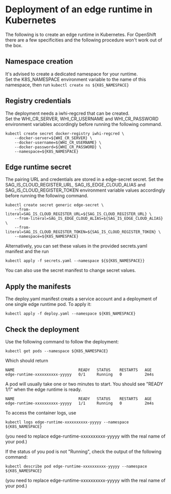 # Deployment of an edge runtime in Kubernetes

The following is to create an edge runtime in Kubernetes.
For OpenShift there are a few specificities and the following procedure won't work out of the box.

## Namespace creation

It's advised to create a dedicated namespace for your runtime.  
Set the K8S_NAMESPACE environment variable to the name of this namespace, then run `kubectl create ns ${K8S_NAMESPACE}`

## Registry credentials

The deployment needs a iwhi-regcred that can be created.  
Set the WHI_CR_SERVER, WHI_CR_USERNAME and WHI_CR_PASSWORD environment variables accordingly before running the following command.  
```
kubectl create secret docker-registry iwhi-regcred \
    --docker-server=${WHI_CR_SERVER} \
    --docker-username=${WHI_CR_USERNAME} \
    --docker-password=${WHI_CR_PASSWORD} \
    --namespace=${K8S_NAMESPACE}
```  

## Edge runtime secret

The pairing URL and credentials are stored in a edge-secret secret.
Set the SAG_IS_CLOUD_REGISTER_URL, SAG_IS_EDGE_CLOUD_ALIAS and SAG_IS_CLOUD_REGISTER_TOKEN environment variable values accordingly before running the following command.
```
kubectl create secret generic edge-secret \
	--from-literal=SAG_IS_CLOUD_REGISTER_URL=${SAG_IS_CLOUD_REGISTER_URL} \
	--from-literal=SAG_IS_EDGE_CLOUD_ALIAS=${SAG_IS_EDGE_CLOUD_ALIAS} \
    --from-literal=SAG_IS_CLOUD_REGISTER_TOKEN=${SAG_IS_CLOUD_REGISTER_TOKEN} \
    --namespace=${K8S_NAMESPACE}
```

Alternatively, you can set these values in the provided secrets.yaml manifest and the run 
```
kubectl apply -f secrets.yaml --namespace ${${K8S_NAMESPACE}}
```    
You can also use the secret manifest to change secret values.  

## Apply the manifests

The deploy.yaml manifest creats a service account and a deployment of one single edge runtime pod. To apply it:
```
kubectl apply -f deploy.yaml --namespace ${K8S_NAMESPACE}
```

## Check the deployment

Use the following command to follow the deployment:
```
kubectl get pods --namespace ${K8S_NAMESPACE}
```

Which should return
```
NAME                            READY   STATUS    RESTARTS   AGE
edge-runtime-xxxxxxxxxx-yyyyy   0/1     Running   0          2m4s
```

A pod will usually take one or two minutes to start. You should see "READY 1/1" when the edge runtime is ready.
```
NAME                            READY   STATUS    RESTARTS   AGE
edge-runtime-xxxxxxxxxx-yyyyy   1/1     Running   0          2m4s
```

To access the container logs, use
```
kubectl logs edge-runtime-xxxxxxxxxx-yyyyy --namespace ${K8S_NAMESPACE}
```
(you need to replace edge-runtime-xxxxxxxxxx-yyyyy with the real name of your pod.)

If the status of you pod is not "Running", check the output of the following command:
```
kubectl describe pod edge-runtime-xxxxxxxxxx-yyyyy --namespace ${K8S_NAMESPACE}
```
(you need to replace edge-runtime-xxxxxxxxxx-yyyyy with the real name of your pod.)